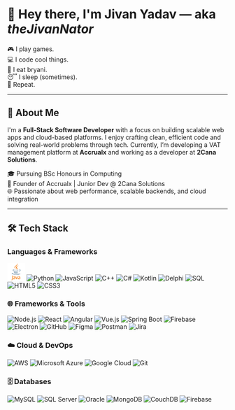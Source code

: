 # 👋 Hey there, I'm Jivan Yadav — aka *theJivanNator*

🎮 I play games.  
💻 I code cool things.  
🍛 I eat bryani.  
😴 I sleep (sometimes).  
🔁 Repeat.

---

## 🚀 About Me

I'm a **Full-Stack Software Developer** with a focus on building scalable web apps and cloud-based platforms. I enjoy crafting clean, efficient code and solving real-world problems through tech. Currently, I’m developing a VAT management platform at **Accrualx** and working as a developer at **2Cana Solutions**.

🎓 Pursuing BSc Honours in Computing  
💼 Founder of Accrualx | Junior Dev @ 2Cana Solutions  
🌐 Passionate about web performance, scalable backends, and cloud integration  

---

## 🛠️ Tech Stack

### Languages & Frameworks  
<p align="left">
  <img alt="Java" width="40" src="https://raw.githubusercontent.com/github/explore/main/topics/java/java.png" />
  <img alt="Python" width="40" src="https://cdn.jsdelivr.net/gh/devicons/devicon/icons/python/python-original.svg" />
  <img alt="JavaScript" width="40" src="https://cdn.jsdelivr.net/gh/devicons/devicon/icons/javascript/javascript-original.svg" />
  <img alt="C++" width="40" src="https://cdn.jsdelivr.net/gh/devicons/devicon/icons/cplusplus/cplusplus-original.svg" />
  <img alt="C#" width="40" src="https://cdn.jsdelivr.net/gh/devicons/devicon/icons/csharp/csharp-original.svg" />
  <img alt="Kotlin" width="40" src="https://cdn.jsdelivr.net/gh/devicons/devicon/icons/kotlin/kotlin-original.svg" />
  <img alt="Delphi" width="40" src="https://img.icons8.com/color/48/000000/delphi-ide.png" />
  <img alt="SQL" width="40" src="https://img.icons8.com/color/48/000000/sql.png" />
  <img alt="HTML5" width="40" src="https://cdn.jsdelivr.net/gh/devicons/devicon/icons/html5/html5-original.svg" />
  <img alt="CSS3" width="40" src="https://cdn.jsdelivr.net/gh/devicons/devicon/icons/css3/css3-original.svg" />
</p>

### 🌐 Frameworks & Tools  
<p align="left">
  <img alt="Node.js" width="40" src="https://cdn.jsdelivr.net/gh/devicons/devicon/icons/nodejs/nodejs-original.svg" />
  <img alt="React" width="40" src="https://cdn.jsdelivr.net/gh/devicons/devicon/icons/react/react-original.svg" />
  <img alt="Angular" width="40" src="https://cdn.jsdelivr.net/gh/devicons/devicon/icons/angularjs/angularjs-original.svg" />
  <img alt="Vue.js" width="40" src="https://cdn.jsdelivr.net/gh/devicons/devicon/icons/vuejs/vuejs-original.svg" />
  <img alt="Spring Boot" width="40" src="https://cdn.jsdelivr.net/gh/devicons/devicon/icons/spring/spring-original.svg" />
  <img alt="Firebase" width="40" src="https://cdn.jsdelivr.net/gh/devicons/devicon/icons/firebase/firebase-plain.svg" />
  <img alt="Electron" width="40" src="https://cdn.jsdelivr.net/gh/devicons/devicon/icons/electron/electron-original.svg" />
  <img alt="GitHub" width="40" src="https://cdn.jsdelivr.net/gh/devicons/devicon/icons/github/github-original.svg" />
  <img alt="Figma" width="40" src="https://cdn.jsdelivr.net/gh/devicons/devicon/icons/figma/figma-original.svg" />
  <img alt="Postman" width="40" src="https://www.vectorlogo.zone/logos/getpostman/getpostman-icon.svg" />
  <img alt="Jira" width="40" src="https://cdn.jsdelivr.net/gh/devicons/devicon/icons/jira/jira-original.svg" />
</p>

### ☁️ Cloud & DevOps  
<p align="left">
  <img alt="AWS" width="40" src="https://img.icons8.com/?size=100&id=33039&format=png&color=000000" />
  <img alt="Microsoft Azure" width="40" src="https://cdn.jsdelivr.net/gh/devicons/devicon/icons/azure/azure-original.svg" />
  <img alt="Google Cloud" width="40" src="https://cdn.jsdelivr.net/gh/devicons/devicon/icons/googlecloud/googlecloud-original.svg" />
  <img alt="Git" width="40" src="https://cdn.jsdelivr.net/gh/devicons/devicon/icons/git/git-original.svg" />
</p>

### 🗄️ Databases  
<p align="left">
  <img alt="MySQL" width="40" src="https://cdn.jsdelivr.net/gh/devicons/devicon/icons/mysql/mysql-original.svg" />
  <img alt="SQL Server" width="40" src="https://img.icons8.com/color/48/microsoft-sql-server.png" />
  <img alt="Oracle" width="40" src="https://cdn.jsdelivr.net/gh/devicons/devicon/icons/oracle/oracle-original.svg" />
  <img alt="MongoDB" width="40" src="https://cdn.jsdelivr.net/gh/devicons/devicon/icons/mongodb/mongodb-original.svg" />
  <img alt="CouchDB" width="40" src="https://img.icons8.com/?size=100&id=9624&format=png&color=FF0000" />
  <img alt="Firebase" width="40" src="https://cdn.jsdelivr.net/gh/devicons/devicon/icons/firebase/firebase-plain.svg" />
</p>
